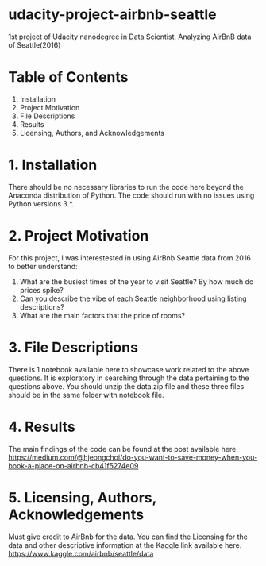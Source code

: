 # udacity-project-airbnb-seattle
1st project of Udacity nanodegree in Data Scientist. Analyzing AirBnB data of Seattle(2016)

# Table of Contents
1. Installation
2. Project Motivation
3. File Descriptions
4. Results
5. Licensing, Authors, and Acknowledgements

# 1. Installation
There should be no necessary libraries to run the code here beyond the Anaconda distribution of Python. The code should run with no issues using Python versions 3.*.

# 2. Project Motivation
For this project, I was interestested in using AirBnb Seattle data from 2016 to better understand:
1) What are the busiest times of the year to visit Seattle? By how much do prices spike? 
2) Can you describe the vibe of each Seattle neighborhood using listing descriptions?
3) What are the main factors that the price of rooms? 

# 3. File Descriptions
There is 1 notebook available here to showcase work related to the above questions. It is exploratory in searching through the data pertaining to the questions above. You should unzip the data.zip file and these three files should be in the same folder with notebook file. 

# 4. Results
The main findings of the code can be found at the post available here.
https://medium.com/@hjeongchoi/do-you-want-to-save-money-when-you-book-a-place-on-airbnb-cb41f5274e09

# 5. Licensing, Authors, Acknowledgements
Must give credit to AirBnb for the data. You can find the Licensing for the data and other descriptive information at the Kaggle link available here. https://www.kaggle.com/airbnb/seattle/data 
